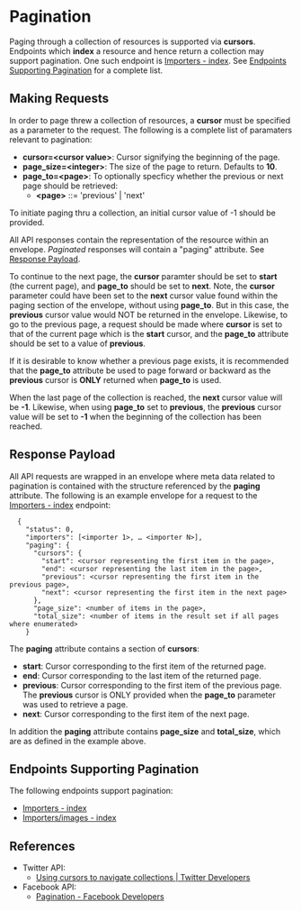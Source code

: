# Pagination

Paging through a collection of resources is supported via **cursors**. Endpoints which **index** a resource and hence return a collection may support pagination. One such endpoint is [Importers - index](../endpoints/importers.md#importers-index). See [Endpoints Supporting Pagination](#endpoints-supporting-pagination) for a complete list.

## Making Requests

In order to page threw a collection of resources, a **cursor** must be specified as a parameter to the request. The following is a complete list of paramaters relevant to pagination:

  * **cursor=\<cursor value\>**: Cursor signifying the beginning of the page.
  * **page_size=\<integer\>**: The size of the page to return. Defaults to **10**.
  * **page_to=\<page\>**: To optionally specficy whether the previous or next page should be retrieved:
    * **\<page\>** ::= 'previous' | 'next'

To initiate paging thru a collection, an initial cursor value of -1 should be provided. 

All API responses contain the representation of the resource within an envelope. *Paginated* responses will contain a "paging" attribute. See [Response Payload](#response-payload). 

To continue to the next page, the **cursor** paramter should be set to **start** (the current page), and **page_to** should be set to **next**. Note, the **cursor** parameter could have been set to the **next** cursor value found within the paging section of the envelope, without using **page_to**. But in this case, the **previous** cursor value would NOT be returned in the envelope. Likewise, to go to the previous page, a request should be made where **cursor** is set to that of the current page which is the **start** cursor, and the **page_to** attribute should be set to a value of **previous**.

If it is desirable to know whether a previous page exists, it is recommended that the **page_to** attribute be used to page forward or backward as the **previous** cursor is **ONLY** returned when **page_to** is used.

When the last page of the collection is reached, the **next** cursor value will be **-1**. Likewise, when using **page_to** set to **previous**, the **previous** cursor value will be set to **-1** when the beginning of the collection has been reached.

## Response Payload

All API requests are wrapped in an envelope where meta data related to pagination is contained with the structure referenced by the **paging** attribute. The following is an example envelope for a request to the [Importers - index](../endpoints/importers.md#importers-index) endpoint:

```
  {
    "status": 0,
    "importers": [<importer 1>, … <importer N>],
    "paging": {
      "cursors": {
        "start": <cursor representing the first item in the page>,
        "end": <cursor representing the last item in the page>,
        "previous": <cursor representing the first item in the previous page>,
        "next": <cursor representing the first item in the next page>
      },
      "page_size": <number of items in the page>,
      "total_size": <number of items in the result set if all pages where enumerated>
    }
```
The **paging** attribute contains a section of **cursors**:

  * **start**: Cursor corresponding to the first item of the returned page.
  * **end**: Cursor corresponding to the last item of the returned page.
  * **previous**: Cursor corresponding to the first item of the previous page. The **previous** cursor is ONLY provided when the **page_to** parameter was used to retrieve a page.
  * **next**: Cursor corresponding to the first item of the next page.

In addition the **paging** attribute contains **page_size** and **total_size**, which are as defined in the example above.

## Endpoints Supporting Pagination

The following endpoints support pagination:

  * [Importers - index](../endpoints/importers.md#importers-index)
  * [Importers/images - index](../endpoints/importers.md#importers-images-index)

## References

  * Twitter API:
    * [Using cursors to navigate collections | Twitter Developers](https://dev.twitter.com/docs/misc/cursoring)
  * Facebook API:
    * [Pagination - Facebook Developers](https://developers.facebook.com/docs/reference/api/pagination/)

  



